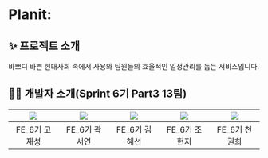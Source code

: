 # Planit:

## ✨ 프로젝트 소개

바쁘디 바쁜 현대사회 속에서 사용와 팀원들의 효율적인 일정관리를 돕는 서비스입니다.

## 🧑‍💻 개발자 소개(Sprint 6기 Part3 13팀)

| <img src="https://avatars.githubusercontent.com/u/98534731?v=4"> | <img src="https://avatars.githubusercontent.com/u/120254101?v=4"> | <img src="https://avatars.githubusercontent.com/u/50002974?v=4"> | <img src="https://avatars.githubusercontent.com/u/123517278?v=4"> | <img src="https://avatars.githubusercontent.com/u/102004889?v=4"> |
| :--------------------------------------------------------------: | :---------------------------------------------------------------: | :--------------------------------------------------------------: | :---------------------------------------------------------------: | :---------------------------------------------------------------: |
|                          FE_6기 고재성                           |                           FE_6기 곽서연                           |                          FE_6기 김혜선                           |                           FE_6기 조현지                           |                           FE_6기 천권희                           |
